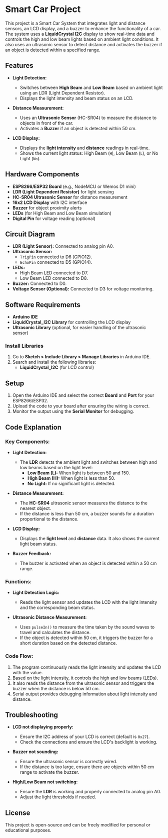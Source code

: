 # Smart Car Project

This project is a Smart Car System that integrates light and distance sensors, an LCD display, and a buzzer to enhance the functionality of a car. The system uses a **LiquidCrystal I2C** display to show real-time data and controls the high and low beam lights based on ambient light conditions. It also uses an ultrasonic sensor to detect distance and activates the buzzer if an object is detected within a specified range.

## Features

- **Light Detection:**
  - Switches between **High Beam** and **Low Beam** based on ambient light using an LDR (Light Dependent Resistor).
  - Displays the light intensity and beam status on an LCD.

- **Distance Measurement:**
  - Uses an **Ultrasonic Sensor** (HC-SR04) to measure the distance to objects in front of the car.
  - Activates a **Buzzer** if an object is detected within 50 cm.

- **LCD Display:**
  - Displays the **light intensity** and **distance** readings in real-time.
  - Shows the current light status: High Beam (`H`), Low Beam (`L`), or No Light (`No`).

## Hardware Components

- **ESP8266/ESP32 Board** (e.g., NodeMCU or Wemos D1 mini)
- **LDR (Light Dependent Resistor)** for light sensing
- **HC-SR04 Ultrasonic Sensor** for distance measurement
- **16x2 LCD Display** with I2C interface
- **Buzzer** for object proximity alerts
- **LEDs** (for High Beam and Low Beam simulation)
- **Digital Pin** for voltage reading (optional)

## Circuit Diagram

- **LDR (Light Sensor):** Connected to analog pin A0.
- **Ultrasonic Sensor:**
  - `TrigPin` connected to D6 (GPIO12).
  - `EchoPin` connected to D5 (GPIO14).
- **LEDs:**
  - High Beam LED connected to D7.
  - Low Beam LED connected to D8.
- **Buzzer:** Connected to D0.
- **Voltage Sensor (Optional):** Connected to D3 for voltage monitoring.
  
## Software Requirements

- **Arduino IDE**
- **LiquidCrystal_I2C Library** for controlling the LCD display
- **Ultrasonic Library** (optional, for easier handling of the ultrasonic sensor)

### Install Libraries

1. Go to **Sketch > Include Library > Manage Libraries** in Arduino IDE.
2. Search and install the following libraries:
   - **LiquidCrystal_I2C** (for LCD control)

## Setup

1. Open the Arduino IDE and select the correct **Board** and **Port** for your ESP8266/ESP32.
2. Upload the code to your board after ensuring the wiring is correct.
3. Monitor the output using the **Serial Monitor** for debugging.

## Code Explanation

### Key Components:

- **Light Detection:** 
  - The **LDR** detects the ambient light and switches between high and low beams based on the light level:
    - **Low Beam (L):** When light is between 50 and 150.
    - **High Beam (H):** When light is less than 50.
    - **No Light:** If no significant light is detected.
  
- **Distance Measurement:**
  - The **HC-SR04** ultrasonic sensor measures the distance to the nearest object.
  - If the distance is less than 50 cm, a buzzer sounds for a duration proportional to the distance.
  
- **LCD Display:**
  - Displays the **light level** and **distance** data. It also shows the current light beam status.

- **Buzzer Feedback:**
  - The buzzer is activated when an object is detected within a 50 cm range.

### Functions:

- **Light Detection Logic:**
  - Reads the light sensor and updates the LCD with the light intensity and the corresponding beam status.
  
- **Ultrasonic Distance Measurement:**
  - Uses `pulseIn()` to measure the time taken by the sound waves to travel and calculates the distance.
  - If the object is detected within 50 cm, it triggers the buzzer for a short duration based on the detected distance.

### Code Flow:
1. The program continuously reads the light intensity and updates the LCD with the value.
2. Based on the light intensity, it controls the high and low beams (LEDs).
3. It also reads the distance from the ultrasonic sensor and triggers the buzzer when the distance is below 50 cm.
4. Serial output provides debugging information about light intensity and distance.

## Troubleshooting

- **LCD not displaying properly:**
  - Ensure the I2C address of your LCD is correct (default is `0x27`).
  - Check the connections and ensure the LCD's backlight is working.

- **Buzzer not sounding:**
  - Ensure the ultrasonic sensor is correctly wired.
  - If the distance is too large, ensure there are objects within 50 cm range to activate the buzzer.

- **High/Low Beam not switching:**
  - Ensure the **LDR** is working and properly connected to analog pin A0.
  - Adjust the light thresholds if needed.

## License

This project is open-source and can be freely modified for personal or educational purposes.
